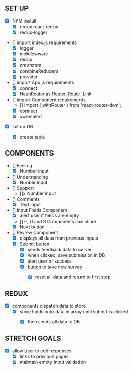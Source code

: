 ## SET UP
- [x] NPM install
    - [x] redux react-redux
    - [x] redux-logger
- [] import index.js requirements
    - [x] logger
    - [x] middlewware
    - [x] redux
    - [x] creatstore
    - [x] combineReducers
    - [x] provider
- [] import App.js requirements
    - [x] connect
    - [x] HashRouter as Router, Route, Link
- [] import Component requirements
    - [] import { withRouter } from 'react-router-dom';
    - [x] connect
    - [x] sweetalert
- [x] set up DB
    - [x] create table


## COMPONENTS
- [] Feeling
    - [x] Number input
- [] Understanding
    - [x] Nunber input
- [] Support
    - []x Number input
- [] Comments
    - [x] Text input
- [] Input Fields Component
    - [x] alert user if fields are empty
    - [] F, U and S Components can share
    - [x] Next button
- [] Review Component
    - [x] displays all data from previous inputs
    - [x] Submit button
        - [x] sends feedback data to server
        - [x] when clicked, save submission in DB
        - [x] alert user of success
        - [x] button to take new survey
            - [x] reset all data and return to first step


## REDUX
- [x] components dispatch data to store
    - [x] store holds onto data in array until submit is clicked
        - [x] then sends all data to DB


## STRETCH GOALS
- [x] allow user to edit responses
    - [x] links to previous pages
    - [x] maintain empty input validation
